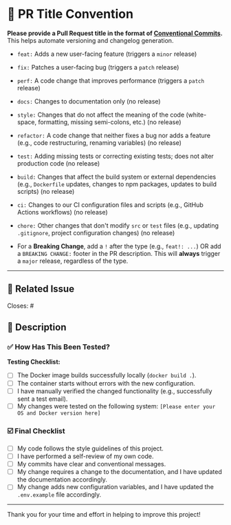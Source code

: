 # 📝 PR Title Convention

**Please provide a Pull Request title in the format of [Conventional Commits](https://www.conventionalcommits.org/en/v1.0.0/).**
This helps automate versioning and changelog generation.

* `feat:` Adds a new user-facing feature (triggers a `minor` release)
* `fix:` Patches a user-facing bug (triggers a `patch` release)
* `perf:` A code change that improves performance (triggers a `patch` release)
* `docs:` Changes to documentation only (no release)
* `style:` Changes that do not affect the meaning of the code (white-space, formatting, missing semi-colons, etc.) (no release)
* `refactor:` A code change that neither fixes a bug nor adds a feature (e.g., code restructuring, renaming variables) (no release)
* `test:` Adding missing tests or correcting existing tests; does not alter production code (no release)
* `build:` Changes that affect the build system or external dependencies (e.g., `Dockerfile` updates, changes to npm packages, updates to build scripts) (no release)
* `ci:` Changes to our CI configuration files and scripts (e.g., GitHub Actions workflows) (no release)
* `chore:` Other changes that don't modify `src` or `test` files (e.g., updating `.gitignore`, project configuration changes) (no release)

* For a **Breaking Change**, add a `!` after the type (e.g., `feat!: ...`) OR add a `BREAKING CHANGE:` footer in the PR description. This will **always** trigger a `major` release, regardless of the type.

---

## 🔗 Related Issue

Closes: #

## 🎯 Description

### ✅ How Has This Been Tested?

**Testing Checklist:**

* [ ] The Docker image builds successfully locally (`docker build .`).
* [ ] The container starts without errors with the new configuration.
* [ ] I have manually verified the changed functionality (e.g., successfully sent a test email).
* [ ] My changes were tested on the following system: `[Please enter your OS and Docker version here]`

### ☑️ Final Checklist

* [ ] My code follows the style guidelines of this project.
* [ ] I have performed a self-review of my own code.
* [ ] My commits have clear and conventional messages.
* [ ] My change requires a change to the documentation, and I have updated the documentation accordingly.
* [ ] My change adds new configuration variables, and I have updated the `.env.example` file accordingly.

---

Thank you for your time and effort in helping to improve this project!
